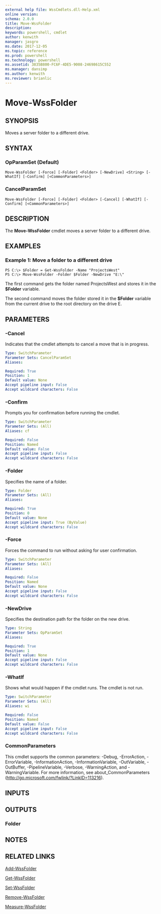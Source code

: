 ```yaml
---
external help file: WssCmdlets.dll-Help.xml
online version: 
schema: 2.0.0
title: Move-WssFolder
description: 
keywords: powershell, cmdlet
author: kenwith
manager: jasgro
ms.date: 2017-12-05
ms.topic: reference
ms.prod: powershell
ms.technology: powershell
ms.assetid: 3835B800-FC6F-4DE5-9008-24698615C552
ms.manager: dansimp
ms.author: kenwith
ms.reviewer: brianlic
---
```


# Move-WssFolder

## SYNOPSIS
Moves a server folder to a different drive.

## SYNTAX

### OpParamSet (Default)
```
Move-WssFolder [-Force] [-Folder] <Folder> [-NewDrive] <String> [-WhatIf] [-Confirm] [<CommonParameters>]
```

### CancelParamSet
```
Move-WssFolder [-Force] [-Folder] <Folder> [-Cancel] [-WhatIf] [-Confirm] [<CommonParameters>]
```

## DESCRIPTION
The **Move-WssFolder** cmdlet moves a server folder to a different drive.

## EXAMPLES

### Example 1: Move a folder to a different drive
```
PS C:\> $Folder = Get-WssFolder -Name "ProjectsWest"
PS C:\> Move-WssFolder -Folder $Folder -NewDrive "E:\"
```

The first command gets the folder named ProjectsWest and stores it in the **$Folder** variable.

The second command moves the folder stored it in the **$Folder** variable from the current drive to the root directory on the drive E.

## PARAMETERS

### -Cancel
Indicates that the cmdlet attempts to cancel a move that is in progress.

```yaml
Type: SwitchParameter
Parameter Sets: CancelParamSet
Aliases: 

Required: True
Position: 1
Default value: None
Accept pipeline input: False
Accept wildcard characters: False
```

### -Confirm
Prompts you for confirmation before running the cmdlet.

```yaml
Type: SwitchParameter
Parameter Sets: (All)
Aliases: cf

Required: False
Position: Named
Default value: False
Accept pipeline input: False
Accept wildcard characters: False
```

### -Folder
Specifies the name of a folder.

```yaml
Type: Folder
Parameter Sets: (All)
Aliases: 

Required: True
Position: 0
Default value: None
Accept pipeline input: True (ByValue)
Accept wildcard characters: False
```

### -Force
Forces the command to run without asking for user confirmation.

```yaml
Type: SwitchParameter
Parameter Sets: (All)
Aliases: 

Required: False
Position: Named
Default value: None
Accept pipeline input: False
Accept wildcard characters: False
```

### -NewDrive
Specifies the destination path for the folder on the new drive.

```yaml
Type: String
Parameter Sets: OpParamSet
Aliases: 

Required: True
Position: 1
Default value: None
Accept pipeline input: False
Accept wildcard characters: False
```

### -WhatIf
Shows what would happen if the cmdlet runs.
The cmdlet is not run.

```yaml
Type: SwitchParameter
Parameter Sets: (All)
Aliases: wi

Required: False
Position: Named
Default value: False
Accept pipeline input: False
Accept wildcard characters: False
```

### CommonParameters
This cmdlet supports the common parameters: -Debug, -ErrorAction, -ErrorVariable, -InformationAction, -InformationVariable, -OutVariable, -OutBuffer, -PipelineVariable, -Verbose, -WarningAction, and -WarningVariable. For more information, see about_CommonParameters (http://go.microsoft.com/fwlink/?LinkID=113216).

## INPUTS

## OUTPUTS

### Folder

## NOTES

## RELATED LINKS

[Add-WssFolder](./Add-WssFolder.md)

[Get-WssFolder](./Get-WssFolder.md)

[Set-WssFolder](./Set-WssFolder.md)

[Remove-WssFolder](./Remove-WssFolder.md)

[Measure-WssFolder](./Measure-WssFolder.md)

